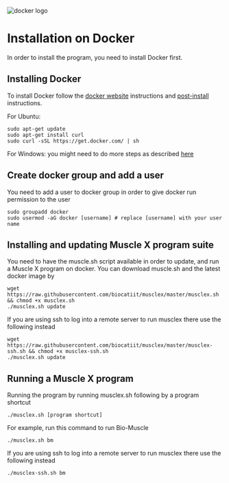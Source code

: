 ![docker logo](https://www.docker.com/sites/default/files/mono_horizontal_large.png)

# Installation on Docker

In order to install the program, you need to install Docker first.

## Installing Docker
To install Docker follow the [docker website](https://www.docker.com/community-edition) instructions and [post-install](https://docs.docker.com/engine/installation/linux/linux-postinstall/) instructions.
 
For Ubuntu:
```
sudo apt-get update
sudo apt-get install curl
sudo curl -sSL https://get.docker.com/ | sh
```
For Windows: you might need to do more steps as described [here](https://github.com/biocatiit/musclex/issues/4)

## Create docker group and add a user
You need to add a user to docker group in order to give docker run permission to the user
```
sudo groupadd docker                
sudo usermod -aG docker [username] # replace [username] with your user name
```
## Installing and updating Muscle X program suite
You need to have the muscle.sh script available in order to update, and run a Muscle X program on docker. You can download muscle.sh and the latest docker image by
```
wget https://raw.githubusercontent.com/biocatiit/musclex/master/musclex.sh && chmod +x musclex.sh
./musclex.sh update
```
If you are using ssh to log into a remote server to run musclex there use the following instead
```
wget https://raw.githubusercontent.com/biocatiit/musclex/master/musclex-ssh.sh && chmod +x musclex-ssh.sh
./musclex.sh update
```


## Running a Muscle X program
Running the program by running musclex.sh following by a program shortcut
```
./musclex.sh [program shortcut]
```
For example, run this command to run Bio-Muscle
```
./musclex.sh bm
```
If you are using ssh to log into a remote server to run musclex there use the following instead
```
./musclex-ssh.sh bm
```

